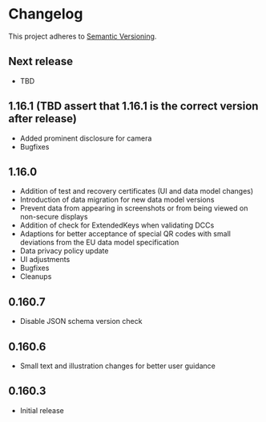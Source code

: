 # Changelog

This project adheres to [Semantic Versioning](https://semver.org/spec/v2.0.0.html).

## Next release

* TBD

## 1.16.1 (TBD assert that 1.16.1 is the correct version after release)

* Added prominent disclosure for camera
* Bugfixes

## 1.16.0

* Addition of test and recovery certificates (UI and data model changes)
* Introduction of data migration for new data model versions
* Prevent data from appearing in screenshots or from being viewed on non-secure displays
* Addition of check for ExtendedKeys when validating DCCs
* Adaptions for better acceptance of special QR codes with small deviations from the EU data model specification
* Data privacy policy update
* UI adjustments
* Bugfixes
* Cleanups

## 0.160.7

* Disable JSON schema version check

## 0.160.6

* Small text and illustration changes for better user guidance

## 0.160.3

* Initial release
